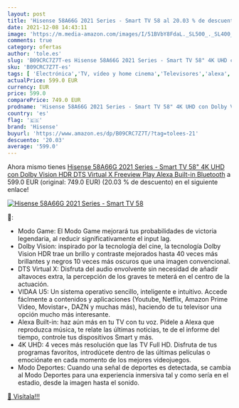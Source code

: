```yaml
---
layout: post
title: 'Hisense 58A66G 2021 Series - Smart TV 58 al 20.03 % de descuento'
date: 2021-12-08 14:43:11
image: 'https://m.media-amazon.com/images/I/51BVbY8FdaL._SL500_._SL400_.jpg'
comments: true
category: ofertas
author: 'tole.es'
slug: 'B09CRC7Z7T-es Hisense 58A66G 2021 Series - Smart TV 58" 4K UHD con Dolby...'
sku: 'B09CRC7Z7T-es'
tags: [ 'Electrónica','TV, vídeo y home cinema','Televisores','alexa','hisense', ]
actualPrice: 599.0 EUR
currency: EUR
price: 599.0
comparePrice: 749.0 EUR
prodname: 'Hisense 58A66G 2021 Series - Smart TV 58" 4K UHD con Dolby Vision HDR  DTS Virtual X  Freeview Play  Alexa Built-in  Bluetooth'
country: 'es'
flag: '🇪🇸'
brand: 'Hisense'
buyurl: 'https://www.amazon.es/dp/B09CRC7Z7T/?tag=tolees-21'
descuento: '20.03'
average: '599.0'
---
```


Ahora mismo tienes [Hisense 58A66G 2021 Series - Smart TV 58" 4K UHD con Dolby Vision HDR  DTS Virtual X  Freeview Play  Alexa Built-in  Bluetooth](https://www.amazon.es/dp/B09CRC7Z7T/?tag=tolees-21) a 599.0 EUR (original: 749.0 EUR) (20.03 %  de descuento) en el siguiente enlace!

[![Hisense 58A66G 2021 Series - Smart TV 58](https://m.media-amazon.com/images/I/51BVbY8FdaL._SL500_._SL400_.jpg)](https://www.amazon.es/dp/B09CRC7Z7T/?tag=tolees-21)

🔎:

- Modo Game: El Modo Game mejorará tus probabilidades de victoria legendaria, al reducir significativamente el input lag.
- Dolby Vision: inspirado por la tecnología del cine, la tecnología Dolby Vision HDR trae un brillo y contraste mejorados hasta 40 veces más brillantes y negros 10 veces más oscuros que una imagen convencional.
- DTS Virtual X: Disfruta del audio envolvente sin necesidad de añadir altavoces extra, la percepción de los graves te meterá en el centro de la actuación.
- VIDAA U5: Un sistema operativo sencillo, inteligente e intuitivo. Accede fáclmente a contenidos y aplicaciones (Youtube, Netflix, Amazon Prime Video, Movistar+, DAZN y muchas más), haciendo de tu televisor una opción mucho más interesante.
- Alexa Built-in: haz aún más en tu TV con tu voz. Pídele a Alexa que reproduzca música, te relate las últimas noticias, te de el informe del tiempo, controle tus dispositivos Smart y más.
- 4K UHD: 4 veces más resolución que las TV Full HD. Disfruta de tus programas favoritos, introdúcete dentro de las últimas películas o emociónate en cada momento de los mejores videojuegos.
- Modo Deportes: Cuando una señal de deportes es detectada, se cambia al Modo Deportes para una experiencia inmersiva tal y como sería en el estadio, desde la imagen hasta el sonido.

[🛒 Visítala!!!](https://www.amazon.es/dp/B09CRC7Z7T/?tag=tolees-21)
